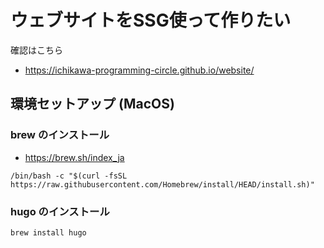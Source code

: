 # ウェブサイトをSSG使って作りたい

確認はこちら
- https://ichikawa-programming-circle.github.io/website/

## 環境セットアップ (MacOS)

### brew のインストール
- https://brew.sh/index_ja
```console
/bin/bash -c "$(curl -fsSL https://raw.githubusercontent.com/Homebrew/install/HEAD/install.sh)"
```
### hugo のインストール

```console
brew install hugo
```
